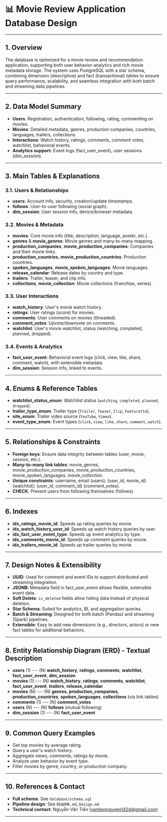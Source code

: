 # 📊 Movie Review Application Database Design

---

## 1. Overview

The database is optimized for a movie review and recommendation application, supporting both user behavior analytics and rich movie metadata storage. The system uses PostgreSQL with a star schema, combining dimension (descriptive) and fact (transactional) tables to ensure query performance, scalability, and seamless integration with both batch and streaming data pipelines.

---

## 2. Data Model Summary

- **Users**: Registration, authentication, following, rating, commenting on movies.
- **Movies**: Detailed metadata, genres, production companies, countries, languages, trailers, collections.
- **Interactions**: Watch history, ratings, comments, comment votes, watchlist, behavioral events.
- **Analytics support**: Event logs (fact_user_event), user sessions (dim_session).

---

## 3. Main Tables & Explanations

### 3.1. Users & Relationships

- **users**: Account info, security, creation/update timestamps.
- **follows**: User-to-user following (social graph).
- **dim_session**: User session info, device/browser metadata.

### 3.2. Movies & Metadata

- **movies**: Core movie info (title, description, language, poster, etc.).
- **genres** & **movie_genres**: Movie genres and many-to-many mapping.
- **production_companies**, **movie_production_companies**: Companies and their movie links.
- **production_countries**, **movie_production_countries**: Production countries.
- **spoken_languages**, **movie_spoken_languages**: Movie languages.
- **release_calendar**: Release dates by country and type.
- **trailers**: Trailer, teaser, and clip info.
- **collections**, **movie_collection**: Movie collections (franchise, series).

### 3.3. User Interactions

- **watch_history**: User's movie watch history.
- **ratings**: User ratings (score) for movies.
- **comments**: User comments on movies (threaded).
- **comment_votes**: Upvote/downvote on comments.
- **watchlist**: User's movie watchlist, status (watching, completed, planned, dropped).

### 3.4. Events & Analytics

- **fact_user_event**: Behavioral event logs (click, view, like, share, comment, watch), with extensible metadata.
- **dim_session**: Session info, linked to events.

---

## 4. Enums & Reference Tables

- **watchlist_status_enum**: Watchlist status (`watching`, `completed`, `planned`, `dropped`).
- **trailer_type_enum**: Trailer type (`Trailer`, `Teaser`, `Clip`, `Featurette`).
- **site_enum**: Trailer video source (`YouTube`, `Vimeo`).
- **event_type_enum**: Event types (`click`, `view`, `like`, `share`, `comment`, `watch`).

---

## 5. Relationships & Constraints

- **Foreign keys**: Ensure data integrity between tables (user, movie, session, etc.).
- **Many-to-many link tables**: movie_genres, movie_production_companies, movie_production_countries, movie_spoken_languages, movie_collection.
- **Unique constraints**: username, email (users); (user_id, movie_id) (watchlist); (user_id, comment_id) (comment_votes).
- **CHECK**: Prevent users from following themselves (follows).

---

## 6. Indexes

- **idx_ratings_movie_id**: Speeds up rating queries by movie.
- **idx_watch_history_user_id**: Speeds up watch history queries by user.
- **idx_fact_user_event_type**: Speeds up event analytics by type.
- **idx_comments_movie_id**: Speeds up comment queries by movie.
- **idx_trailers_movie_id**: Speeds up trailer queries by movie.

---

## 7. Design Notes & Extensibility

- **UUID**: Used for comment and event IDs to support distributed and streaming integration.
- **JSONB**: Metadata field in fact_user_event allows flexible, extensible event data.
- **Soft Delete**: `is_deleted` fields allow hiding data instead of physical deletion.
- **Star Schema**: Suited for analytics, BI, and aggregation queries.
- **Batch & Streaming**: Designed for both batch (Pandas) and streaming (Spark) pipelines.
- **Extensible**: Easy to add new dimensions (e.g., directors, actors) or new fact tables for additional behaviors.

---

## 8. Entity Relationship Diagram (ERD) - Textual Description

- **users** (1) --- (N) **watch_history**, **ratings**, **comments**, **watchlist**, **fact_user_event**, **dim_session**
- **movies** (1) --- (N) **watch_history**, **ratings**, **comments**, **watchlist**, **fact_user_event**, **trailers**, **release_calendar**
- **movies** (N) --- (N) **genres**, **production_companies**, **production_countries**, **spoken_languages**, **collections** (via link tables)
- **comments** (1) --- (N) **comment_votes**
- **users** (N) --- (N) **follows** (mutual following)
- **dim_session** (1) --- (N) **fact_user_event**

---

## 9. Common Query Examples

- Get top movies by average rating.
- Query a user's watch history.
- Aggregate views, comments, ratings by movie.
- Analyze user behavior by event type.
- Filter movies by genre, country, or production company.

---

## 10. References & Contact

- **Full schema**: See `database/schema.sql`
- **Pipeline design**: See `README.md`, `Design.md`
- **Technical contact**: Nguyễn Văn Tiến (vantiennguyen1424@gmail.com)

---
